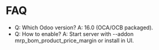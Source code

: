 # FAQ

- Q: Which Odoo version? A: 16.0 (OCA/OCB packaged).
- Q: How to enable? A: Start server with --addon mrp_bom_product_price_margin or install in UI.

